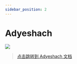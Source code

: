 ```yaml
---
sidebar_position: 2
---
```


# Adyeshach

![](/img/adyeshach.png)

> [点击跳转到 Adyeshach 文档](https://a.ptms.ink/)
